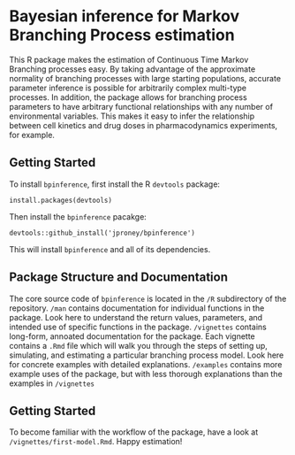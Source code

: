 # Bayesian inference for Markov Branching Process estimation

This R package makes the estimation of Continuous Time Markov Branching processes easy. By taking advantage of the approximate normality of branching processes with large starting populations, accurate parameter inference is possible for arbitrarily complex multi-type processes. In addition, the package allows for branching process parameters to have arbitrary functional relationships with any number of environmental variables. This makes it easy to infer the relationship between cell kinetics and drug doses in pharmacodynamics experiments, for example.

## Getting Started

To install `bpinference`, first install the R `devtools` package:
```
install.packages(devtools)
```
Then install the `bpinference` pacakge:
```
devtools::github_install('jproney/bpinference')
```
This will install `bpinference` and all of its dependencies.

## Package Structure and Documentation
The core source code of `bpinference` is located in the `/R` subdirectory of the repository.
`/man` contains documentation for individual functions in the package. Look here to understand the return values, parameters, and intended use of specific functions in the package.
`/vignettes` contains long-form, annoated documentation for the package. Each vignette contains a `.Rmd` file which will walk you through the steps of setting up, simulating, and estimating a particular branching process model. Look here for concrete examples with detailed explanations.
`/examples` contains more example uses of the package, but with less thorough explanations than the examples in `/vignettes`

## Getting Started
To become familiar with the workflow of the package, have a look at `/vignettes/first-model.Rmd`. Happy estimation!
